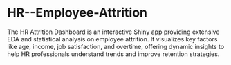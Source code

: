 # HR--Employee-Attrition
 The HR Attrition Dashboard is an interactive Shiny app providing extensive EDA and statistical analysis on employee attrition. It visualizes key factors like age, income, job satisfaction, and overtime, offering dynamic insights to help HR professionals understand trends and improve retention strategies.
